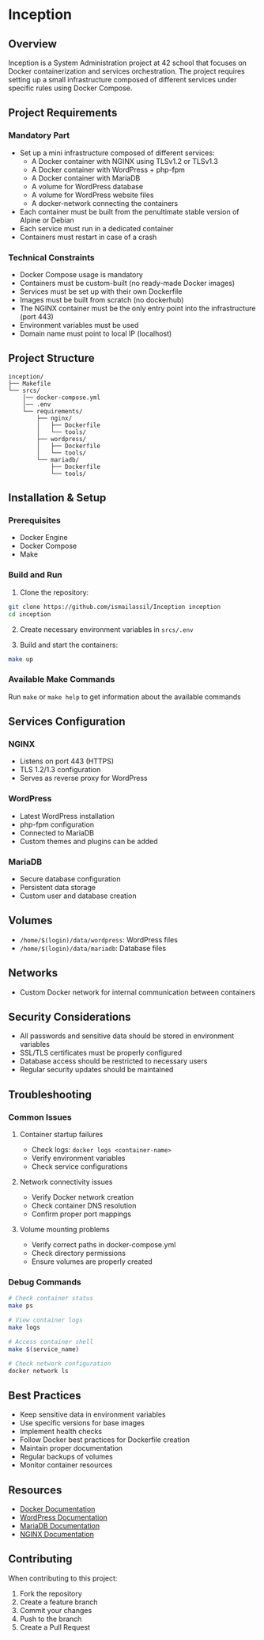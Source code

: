 # Inception

## Overview

Inception is a System Administration project at 42 school that focuses on Docker containerization and services orchestration. The project requires setting up a small infrastructure composed of different services under specific rules using Docker Compose.

## Project Requirements

### Mandatory Part

- Set up a mini infrastructure composed of different services:
  - A Docker container with NGINX using TLSv1.2 or TLSv1.3
  - A Docker container with WordPress + php-fpm
  - A Docker container with MariaDB
  - A volume for WordPress database
  - A volume for WordPress website files
  - A docker-network connecting the containers
- Each container must be built from the penultimate stable version of Alpine or Debian
- Each service must run in a dedicated container
- Containers must restart in case of a crash

### Technical Constraints

- Docker Compose usage is mandatory
- Containers must be custom-built (no ready-made Docker images)
- Services must be set up with their own Dockerfile
- Images must be built from scratch (no dockerhub)
- The NGINX container must be the only entry point into the infrastructure (port 443)
- Environment variables must be used
- Domain name must point to local IP (localhost)

## Project Structure

```
inception/
├── Makefile
└── srcs/
    │── docker-compose.yml
    │── .env
    └── requirements/
        ├── nginx/
        │   ├── Dockerfile
        │   └── tools/
        ├── wordpress/
        │   ├── Dockerfile
        │   └── tools/
        └── mariadb/
            ├── Dockerfile
            └── tools/

```

## Installation & Setup

### Prerequisites

- Docker Engine
- Docker Compose
- Make

### Build and Run

1. Clone the repository:

```bash
git clone https://github.com/ismailassil/Inception inception
cd inception
```

2. Create necessary environment variables in `srcs/.env`

3. Build and start the containers:

```bash
make up
```

### Available Make Commands

Run `make` or `make help` to get information about the available commands

## Services Configuration

### NGINX

- Listens on port 443 (HTTPS)
- TLS 1.2/1.3 configuration
- Serves as reverse proxy for WordPress

### WordPress

- Latest WordPress installation
- php-fpm configuration
- Connected to MariaDB
- Custom themes and plugins can be added

### MariaDB

- Secure database configuration
- Persistent data storage
- Custom user and database creation

## Volumes

- `/home/$(login)/data/wordpress`: WordPress files
- `/home/$(login)/data/mariadb`: Database files

## Networks

- Custom Docker network for internal communication between containers

## Security Considerations

- All passwords and sensitive data should be stored in environment variables
- SSL/TLS certificates must be properly configured
- Database access should be restricted to necessary users
- Regular security updates should be maintained

## Troubleshooting

### Common Issues

1. Container startup failures
   - Check logs: `docker logs <container-name>`
   - Verify environment variables
   - Check service configurations

2. Network connectivity issues
   - Verify Docker network creation
   - Check container DNS resolution
   - Confirm proper port mappings

3. Volume mounting problems
   - Verify correct paths in docker-compose.yml
   - Check directory permissions
   - Ensure volumes are properly created

### Debug Commands

```bash
# Check container status
make ps

# View container logs
make logs

# Access container shell
make $(service_name)

# Check network configuration
docker network ls
```

## Best Practices

- Keep sensitive data in environment variables
- Use specific versions for base images
- Implement health checks
- Follow Docker best practices for Dockerfile creation
- Maintain proper documentation
- Regular backups of volumes
- Monitor container resources

## Resources

- [Docker Documentation](https://docs.docker.com/)
- [WordPress Documentation](https://wordpress.org/documentation/)
- [MariaDB Documentation](https://mariadb.com/kb/en/documentation/)
- [NGINX Documentation](https://nginx.org/en/docs/)

## Contributing

When contributing to this project:

1. Fork the repository
2. Create a feature branch
3. Commit your changes
4. Push to the branch
5. Create a Pull Request
